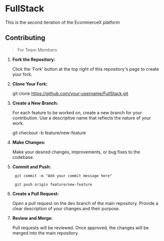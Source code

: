 # FullStack
This is the second iteration of the EcommerceX platform

## Contributing
> For Team Members

1. **Fork the Repository:**

   Click the 'Fork' button at the top right of this repository's page to create your fork.

2. **Clone Your Fork:**

   git clone <https://github.com/your-username/FullStack.git>

3. **Create a New Branch:**

    For each feature to be worked on, create a new branch for your contribution. Use a descriptive name that reflects the nature of your work.

   git checkout -b feature/new-feature

4. **Make Changes:**

    Make your desired changes, improvements, or bug fixes to the codebase.

5. **Commit and Push:**
    ```
     git commit -m "Add your commit message here"
    ```
    ```
     git push origin feature/new-feature
    ```
   

6. **Create a Pull Request:**

   Open a pull request on the dev branch of the main repository. Provide a clear description of your changes and their purpose.

7. **Review and Merge:**

    Pull requests will be reviewed. Once approved, the  changes will be merged into the main repository.

